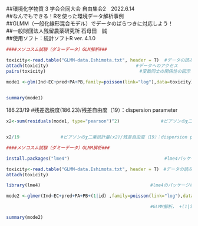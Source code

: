 
##環境化学物質 3 学会合同大会 自由集会2　2022.6.14  
##なんでもできる！Rを使った環境データ解析事例  
##GLMM（一般化線形混合モデル）でデータのばらつきに対応しよう！  
##一般財団法人残留農薬研究所 石母田　誠  
##使用ソフト：統計ソフトR ver. 4.1.0  

``` r
####メソコスム試験（ダミーデータ）GLM解析###  

toxicity<-read.table("GLMM-data.Ishimota.txt", header = T)	#データの読み込み
attach(toxicity)　　　　　　　　　　　　　　　　　　　　#データへのアクセス
pairs(toxicity)　　　　　　　　　　　　　　　　         #変数同士の関係性の図示
	
mode1 <-glm(Ind~EC+pred+PA+PB,family=poisson(link="log"),data=toxicity) 


summary(mode1)

```
186.23/19            #残差逸脱度(186.23)/残差自由度（19）：dispersion parameter

``` r
x2<-sum(residuals(mode1, type="pearson")^2)         　　　　#ピアソンのχ二乗統計量


x2/19         　　　　#ピアソンのχ二乗統計量(x2)/残差自由度（19）：dispersion parameter

```

``` r
####メソコスム試験（ダミーデータ）GLMM解析###

install.packages("lme4")                                    #lme4パッケージのインストール（お持ちの場合は割愛）

toxicity<-read.table("GLMM-data.Ishimota.txt", header = T)　#データの読み込み
attach(toxicity)

library(lme4)                                   　　　　#lme4のパッケージの読み込み

mode2 <-glmer(Ind~EC+pred+PA+PB+(1|id) ,family=poisson(link="log"),data=toxicity)    

                                               　　　　 #GLMM解析， +(1|id)：切片にランダム効果を追加

summary(mode2)
``` 
